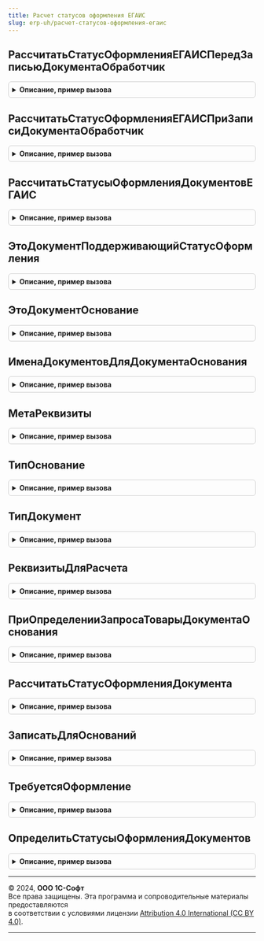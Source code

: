 ```yaml
---
title: Расчет статусов оформления ЕГАИС
slug: erp-uh/расчет-статусов-оформления-егаис
---
```



## РассчитатьСтатусОформленияЕГАИСПередЗаписьюДокументаОбработчик
<details style="margin: 1em 0; padding: 0.5em; border: 1px solid #ccc; border-radius: 6px;">

<summary style="font-weight: bold; cursor: pointer;">Описание, пример вызова</summary>

```bsl

// Обработчик подписки на событие "Перед записью" документов ЕГАИС, поддерживающих статусы оформления.
//
// Параметры:
//	Источник 		- ОпределяемыйТип.ДокументыЕГАИСПоддерживающиеСтатусыОформленияОбъект - записываемый объект
//	Отказ 			- Булево - параметр, определяющий будет ли записываться объект
//	РежимЗаписи 	- Булево - режим записи документа
//	РежимПроведения - Булево - режим проведения документа
//
Процедура РассчитатьСтатусОформленияЕГАИСПередЗаписьюДокументаОбработчик(Источник, Отказ, РежимЗаписи, РежимПроведения) Экспорт
```

Пример вызова
```bsl
РасчетСтатусовОформленияЕГАИС.РассчитатьСтатусОформленияЕГАИСПередЗаписьюДокументаОбработчик(Источник, Отказ, РежимЗаписи, РежимПроведения) 
```
</details>

## РассчитатьСтатусОформленияЕГАИСПриЗаписиДокументаОбработчик
<details style="margin: 1em 0; padding: 0.5em; border: 1px solid #ccc; border-radius: 6px;">

<summary style="font-weight: bold; cursor: pointer;">Описание, пример вызова</summary>

```bsl

// Обработчик подписки на событие "При записи" документов ЕГАИС, поддерживающих статусы оформления, и их документов-оснований.
//
// Параметры:
//	Источник - ОпределяемыйТип.ОснованиеСтатусыОформленияДокументовЕГАИСОбъект - записываемый объект
//	Отказ 	 - Булево - параметр, определяющий будет ли записываться объект
//
Процедура РассчитатьСтатусОформленияЕГАИСПриЗаписиДокументаОбработчик(Источник, Отказ) Экспорт
```

Пример вызова
```bsl
РасчетСтатусовОформленияЕГАИС.РассчитатьСтатусОформленияЕГАИСПриЗаписиДокументаОбработчик(Источник, Отказ) 
```
</details>

## РассчитатьСтатусыОформленияДокументовЕГАИС
<details style="margin: 1em 0; padding: 0.5em; border: 1px solid #ccc; border-radius: 6px;">

<summary style="font-weight: bold; cursor: pointer;">Описание, пример вызова</summary>

```bsl

//Рассчитывает статусы оформления документов и записывает их в регистр сведений СтатусыОформленияДокументовЕГАИС.
//   ВАЖНО: все элементы массива Источники должны иметь одинаковый тип.
//
//Параметры:
//   Источники - Массив из ОпределяемыйТип.ДокументыЕГАИСПоддерживающиеСтатусыОформления, ОпределяемыйТип.ОснованиеСтатусыОформленияДокументовЕГАИС -
//
Процедура РассчитатьСтатусыОформленияДокументовЕГАИС(Источники) Экспорт
```

Пример вызова
```bsl
РасчетСтатусовОформленияЕГАИС.РассчитатьСтатусыОформленияДокументовЕГАИС(Источники) 
```
</details>

## ЭтоДокументПоддерживающийСтатусОформления
<details style="margin: 1em 0; padding: 0.5em; border: 1px solid #ccc; border-radius: 6px;">

<summary style="font-weight: bold; cursor: pointer;">Описание, пример вызова</summary>

```bsl

//Возвращает признак, что документ ЕГАИС поддерживает статусы оформления (по метаданным)
//
//Параметры:
//   Источник - Произвольный - проверяемый объект
//
//Возвращаемое значение:
//   Булево - это документ ЕГАИС поддерживающий статус оформления
//
Функция ЭтоДокументПоддерживающийСтатусОформления(Источник) Экспорт
```

Пример вызова
```bsl
Результат = РасчетСтатусовОформленияЕГАИС.ЭтоДокументПоддерживающийСтатусОформления(Источник) 
```
</details>

## ЭтоДокументОснование
<details style="margin: 1em 0; padding: 0.5em; border: 1px solid #ccc; border-radius: 6px;">

<summary style="font-weight: bold; cursor: pointer;">Описание, пример вызова</summary>

```bsl

//Возвращает признак, что проверяемый объект может являться основанием для документа ЕГАИС (по метаданным)
//
//Параметры:
//   Источник - Произвольный - проверяемый объект
//
//Возвращаемое значение:
//   Булево - это документ-основание для документа ЕГАИС.
//
Функция ЭтоДокументОснование(Источник) Экспорт
```

Пример вызова
```bsl
Результат = РасчетСтатусовОформленияЕГАИС.ЭтоДокументОснование(Источник) 
```
</details>

## ИменаДокументовДляДокументаОснования
<details style="margin: 1em 0; padding: 0.5em; border: 1px solid #ccc; border-radius: 6px;">

<summary style="font-weight: bold; cursor: pointer;">Описание, пример вызова</summary>

```bsl

//См. РасчетСтатусовОформленияИС.ИменаДокументовДляДокументаОснования.
//
//Возвращаемое значение:
//   Массив Из Строка - .
//
Функция ИменаДокументовДляДокументаОснования(ДокументОснование) Экспорт
```

Пример вызова
```bsl
Результат = РасчетСтатусовОформленияЕГАИС.ИменаДокументовДляДокументаОснования(ДокументОснование) 
```
</details>

## МетаРеквизиты
<details style="margin: 1em 0; padding: 0.5em; border: 1px solid #ccc; border-radius: 6px;">

<summary style="font-weight: bold; cursor: pointer;">Описание, пример вызова</summary>

```bsl

Функция МетаРеквизиты() Экспорт
```

Пример вызова
```bsl
Результат = РасчетСтатусовОформленияЕГАИС.МетаРеквизиты() 
```
</details>

## ТипОснование
<details style="margin: 1em 0; padding: 0.5em; border: 1px solid #ccc; border-radius: 6px;">

<summary style="font-weight: bold; cursor: pointer;">Описание, пример вызова</summary>

```bsl

Функция ТипОснование() Экспорт
```

Пример вызова
```bsl
Результат = РасчетСтатусовОформленияЕГАИС.ТипОснование() 
```
</details>

## ТипДокумент
<details style="margin: 1em 0; padding: 0.5em; border: 1px solid #ccc; border-radius: 6px;">

<summary style="font-weight: bold; cursor: pointer;">Описание, пример вызова</summary>

```bsl

Функция ТипДокумент() Экспорт
```

Пример вызова
```bsl
Результат = РасчетСтатусовОформленияЕГАИС.ТипДокумент() 
```
</details>

## РеквизитыДляРасчета
<details style="margin: 1em 0; padding: 0.5em; border: 1px solid #ccc; border-radius: 6px;">

<summary style="font-weight: bold; cursor: pointer;">Описание, пример вызова</summary>

```bsl

//Возвращает структуру с именами ключевых реквизитов документа-основания для документа ЕГАИС.
//   Значения этих реквизитов будут записаны в регистр сведений СтатусыОформленияДокументовЕГАИС.
//   Способ определения значения реквизита:
//     * Строка - имя реквизита документа-основания из которого следует взять значение (при обращении через
//     точку будет выполнено обращение к реквизиту первой строки одноименной ТЧ или к реквизиту реквизита основания);
//     * Произвольный - в т.ч. пустая строка - значение заполнения не зависящее от основания.
//
//Параметры:
//   МетаданныеОснования      - ОбъектМетаданныхДокумент - метаданные документа-основание из ОпределяемыйТип.ОснованиеСтатусыОформленияДокументовЕГАИС
//   МетаданныеДокументаЕГАИС - ОбъектМетаданныхДокумент - метаданные документа из ОпределяемыйТип.ДокументыЕГАИСПоддерживающиеСтатусыОформления
//
//Возвращаемое значение:
//   Структура - имена реквизитов (в качестве типа приведен тип соответствующего реквизита):
//     * Проведен      - Булево - документ-основание проведен.
//     * Дата          - Дата   - дата основания.
//     * Номер         - Строка - номер основания.
//     * Ответственный - ОпределяемыйТип.Пользователь - пользователь, оформивший документ-основание; значение по умолчанию "Ответственный".
//     * Контрагент    - ОпределяемыйТип.ОрганизацияКонтрагентГосИС - организация в документе-основании; значение по умолчанию "Организация".
//     * ТорговыйОбъект - ОпределяемыйТип.ТорговыйОбъектЕГАИС - торговая точка (склад) документа-основания; значение по умолчанию "Склад".
//
Функция РеквизитыДляРасчета(МетаданныеОснования, МетаданныеДокументаЕГАИС) Экспорт
```

Пример вызова
```bsl
Результат = РасчетСтатусовОформленияЕГАИС.РеквизитыДляРасчета(МетаданныеОснования, МетаданныеДокументаЕГАИС) 
```
</details>

## ПриОпределенииЗапросаТоварыДокументаОснования
<details style="margin: 1em 0; padding: 0.5em; border: 1px solid #ccc; border-radius: 6px;">

<summary style="font-weight: bold; cursor: pointer;">Описание, пример вызова</summary>

```bsl

//Позволяет определить текст и параметры запроса выборки данных из документов-основания для расчета статуса оформления.
//
//Параметры:
//   МетаданныеОснования - ОбъектМетаданных - метаданные документа из ОпределяемыйТип.Основание<Имя документа ЕГАИС>.
//   МетаданныеДокументаЕГАИС - ОбъектМетаданных - метаданные документа из ОпределяемыйТип.ДокументыЕГАИСПоддерживающиеСтатусыОформления.
//   ТекстЗапроса - Строка - текст запроса выборки данных, который надо определить.
//   ПараметрыЗапроса - Структура - дополнительные параметры запроса, требуемые для выполнения запроса
//       конкретного документа; при необходимости можно дополнить данную структуру.
//
Процедура ПриОпределенииЗапросаТоварыДокументаОснования(МетаданныеОснования, МетаданныеДокументаЕГАИС, Экспорт
```

Пример вызова
```bsl
РасчетСтатусовОформленияЕГАИС.ПриОпределенииЗапросаТоварыДокументаОснования(МетаданныеОснования, МетаданныеДокументаЕГАИС, );
```
</details>

## РассчитатьСтатусОформленияДокумента
<details style="margin: 1em 0; padding: 0.5em; border: 1px solid #ccc; border-radius: 6px;">

<summary style="font-weight: bold; cursor: pointer;">Описание, пример вызова</summary>

```bsl

//Рассчитывает статус оформления документа и записывает его в регистр сведений СтатусыОформленияДокументовЕГАИС.
//
//Параметры:
//   Источник - ОпределяемыйТип.ДокументыЕГАИСПоддерживающиеСтатусыОформления, ОпределяемыйТип.ОснованиеСтатусыОформленияДокументовЕГАИС, ОпределяемыйТип.ОснованиеСтатусыОформленияДокументовЕГАИСОбъект - источник необходимости расчета статуса.
//
Процедура РассчитатьСтатусОформленияДокумента(Источник) Экспорт
```

Пример вызова
```bsl
РасчетСтатусовОформленияЕГАИС.РассчитатьСтатусОформленияДокумента(Источник) 
```
</details>

## ЗаписатьДляОснований
<details style="margin: 1em 0; padding: 0.5em; border: 1px solid #ccc; border-radius: 6px;">

<summary style="font-weight: bold; cursor: pointer;">Описание, пример вызова</summary>

```bsl

//Служебная. Дорабатывает полученную таблицу реквизитов и записывает статусы оформления. Специфика ЕГАИС.
//
//Параметры:
//   ТаблицаРеквизитов - ТаблицаЗначений - собранные общим механизмом реквизиты для записи статуса
//
Процедура ЗаписатьДляОснований(ТаблицаРеквизитов) Экспорт
```

Пример вызова
```bsl
РасчетСтатусовОформленияЕГАИС.ЗаписатьДляОснований(ТаблицаРеквизитов) 
```
</details>

## ТребуетсяОформление
<details style="margin: 1em 0; padding: 0.5em; border: 1px solid #ccc; border-radius: 6px;">

<summary style="font-weight: bold; cursor: pointer;">Описание, пример вызова</summary>

```bsl

//Возвращает признак необходимости записи в регистр "Статусы оформления документов ЕГАИС"
//
//Параметры:
//   ДокументОснование  - ОпределяемыйТип.ОснованиеСтатусыОформленияДокументовЕГАИС - записываемый в регистр документ-основание.
//   Реквизиты - См. РеквизитыДляРасчета - влияющие на запись значения реквизитов основания.
//   КоличествоСтрокДокументовОснования - Соответствие - количество строк основания требующих оформления.
//   ДополнительныеПараметры - Неопределено - не используется в подсистеме
//
//Возвращаемое значение:
//   Булево - признак необходимости записи
//
Функция ТребуетсяОформление(ДокументОснование, Реквизиты, КоличествоСтрокДокументовОснования, ДополнительныеПараметры = Неопределено) Экспорт
```

Пример вызова
```bsl
Результат = РасчетСтатусовОформленияЕГАИС.ТребуетсяОформление(ДокументОснование, Реквизиты, КоличествоСтрокДокументовОснования, ДополнительныеПараметры);
```
</details>

## ОпределитьСтатусыОформленияДокументов
<details style="margin: 1em 0; padding: 0.5em; border: 1px solid #ccc; border-radius: 6px;">

<summary style="font-weight: bold; cursor: pointer;">Описание, пример вызова</summary>

```bsl

// Определяет текущий статус оформления документов ЕГАИС.
//   Особенности статуса оформления по сериям:
//     * Считается, что по одной номенклатуре в документе-основании серии либо указаны по всем строкам, либо отсутствуют.
//     * В случае, если в документе-основании серии не указаны, а в документе ЕГАИС указаны - это не ошибка оформления.
//   Возвращаемое соответствие в качестве ключей содержит ссылки на документы по которым происходит расчет,
//     а в качестве значений - структуру с полями:
//     * СтатусОформления         - статус оформления объекта
//     * ДополнительнаяИнформация - информация для отладки.
//
// Параметры:
//   МассивДокументов         - Массив Из ОпределяемыйТип.ОснованиеСтатусыОформленияДокументовЕГАИС - документы-основание для документа ЕГАИС
//   МетаданныеДокументаЕГАИС - ОбъектМетаданныхДокумент - метаданные документа из ОпределяемыйТип.ДокументыЕГАИСПоддерживающиеСтатусыОформления
//   МенеджерВТ               - МенеджерВременныхТаблиц - (см. СформироватьТаблицуТоварыДокументовОснования)
//
// Возвращаемое значение:
//   Соответствие - расчетные статусы оформления документов.
//
Функция ОпределитьСтатусыОформленияДокументов(МассивДокументов, МетаданныеДокументаЕГАИС, МенеджерВТ) Экспорт
```

Пример вызова
```bsl
Результат = РасчетСтатусовОформленияЕГАИС.ОпределитьСтатусыОформленияДокументов(МассивДокументов, МетаданныеДокументаЕГАИС, МенеджерВТ) 
```
</details>

---

© 2024, **ООО 1С-Софт**  
Все права защищены. Эта программа и сопроводительные материалы предоставляются  
в соответствии с условиями лицензии [Attribution 4.0 International (CC BY 4.0)](https://creativecommons.org/licenses/by/4.0/legalcode).

---
